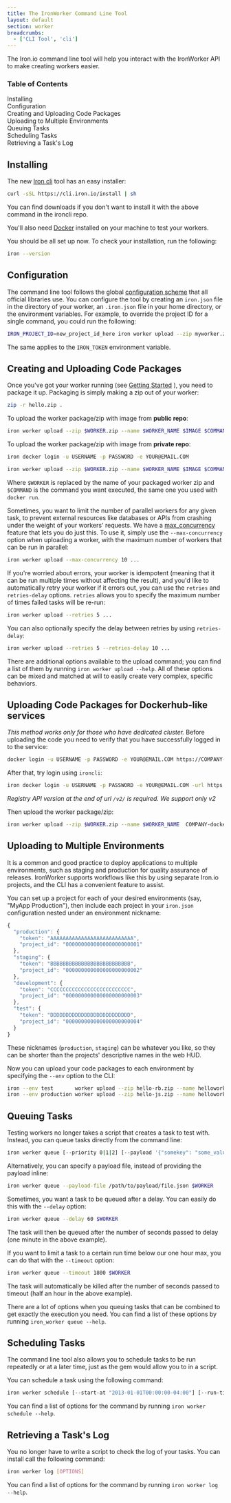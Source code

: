 ```yaml
---
title: The IronWorker Command Line Tool
layout: default
section: worker
breadcrumbs:
  - ['CLI Tool', 'cli']
---
```


The Iron.io command line tool will help you interact with the IronWorker API to make creating workers easier.

<section id="toc">
  <h3>Table of Contents</h3>
  <ul>
    <li><a href="#installing">Installing</a></li>
    <li><a href="#configuration">Configuration</a></li>
    <li><a href="#creating__uploading_code_packages">Creating and Uploading Code Packages</a></li>
    <li><a href="#uploading_to_multiple_environments">Uploading to Multiple Environments</a></li>
    <li><a href="#queuing_tasks">Queuing Tasks</a></li>
    <li><a href="#scheduling_tasks">Scheduling Tasks</a></li>
    <li><a href="#retrieving_a_tasks_log">Retrieving a Task's Log</a></li>
  </ul>
</section>

<h2 id="installing">Installing</h2>

The new [Iron cli](https://github.com/iron-io/ironcli) tool has an easy installer:

```sh
curl -sSL https://cli.iron.io/install | sh
```

You can find downloads if you don't want to install it with the above command in the ironcli repo.

You'll also need [Docker](http://docker.com) installed on your machine to test your workers.

You should be all set up now. To check your installation, run the following:

```sh
iron --version
```

<h2 id="configuration">Configuration</h2>

The command line tool follows the global
[configuration scheme](/worker/reference/configuration) that all official libraries
use. You can configure the tool by creating an `iron.json` file in the
directory of your worker, an `.iron.json` file in your home directory,
or the environment variables. For example, to override the project ID for a
single command, you could run the following:

```sh
IRON_PROJECT_ID=new_project_id_here iron worker upload --zip myworker.zip --name myworker iron/images:ruby-2.1 ruby myworker.rb
```

The same applies to the `IRON_TOKEN` environment variable.

<h2 id="creating__uploading_code_packages"> Creating and Uploading Code Packages </h2>

Once you've got your worker running (see [Getting Started](/worker/beta/getting_started) ), you need to package it up. Packaging
is simply making a zip out of your worker:

```sh
zip -r hello.zip .
```

To upload the worker package/zip with image from **public repo**:

```sh
iron worker upload --zip $WORKER.zip --name $WORKER_NAME $IMAGE $COMMAND
```

To upload the worker package/zip with image from **private repo**:

```sh
iron docker login -u USERNAME -p PASSWORD -e YOUR@EMAIL.COM
```

```sh
iron worker upload --zip $WORKER.zip --name $WORKER_NAME $IMAGE $COMMAND
```

Where `$WORKER` is replaced by the name of your packaged worker zip and `$COMMAND` is the command you want executed, the same
one you used with `docker run`.

Sometimes, you want to limit the number of parallel workers for any given task, to prevent external resources like databases or APIs from crashing under the weight of your workers' requests. We have a [max_concurrency](http://blog.iron.io/2012/08/ironworkers-most-requested-feature-is.html) feature that lets you do just this. To use it, simply use the `--max-concurrency` option when uploading a worker, with the maximum number of workers that can be run in parallel:

```sh
iron worker upload --max-concurrency 10 ...
```

If you're worried about errors, your worker is idempotent (meaning that it can be run multiple times without affecting the result), and you'd like to automatically retry your worker if it errors out, you can use the `retries` and `retries-delay` options. `retries` allows you to specify the maximum number of times failed tasks will be re-run:

```sh
iron worker upload --retries 5 ...
```

You can also optionally specify the delay between retries by using `retries-delay`:

```sh
iron worker upload --retries 5 --retries-delay 10 ...
```

There are additional options available to the upload command; you can find
a list of them by running `iron worker upload --help`. All of these options can be mixed and matched at will to easily create very complex, specific behaviors.

<h2 id="creating__uploading_code_packages"> Uploading Code Packages for Dockerhub-like services </h2>

*This method works only for those who have dedicated cluster.*
Before uploading the code you need to verify that you have successfully logged in to the service:

```sh
docker login -u USERNAME -p PASSWORD -e YOUR@EMAIL.COM https://COMPANY-docker-dockerv2-local.SERVICE.com/v2/
```

After that, try login using `ironcli`:

```sh
iron docker login -u USERNAME -p PASSWORD -e YOUR@EMAIL.COM -url https://COMPANY-docker-dockerv2-local.SERVICE.com/v2/
```
*Registry API version at the end of url `/v2/` is required. We support only v2*

Then upload the worker package/zip:

```sh
iron worker upload --zip $WORKER.zip --name $WORKER_NAME  COMPANY-docker-dockerv2-local.SERVICE.com/REPO-NAME:TAG-NAME $COMMAND
```

<h2 id="uploading_to_multiple_environments">Uploading to Multiple Environments</h2>

It is a common and good practice to deploy applications to multiple environments, such as staging and production for quality assurance of releases. IronWorker supports workflows like this by using separate Iron.io projects, and the CLI has a convenient feature to assist.

You can set up a project for each of your desired environments (say, "MyApp Production"), then include each project in your `iron.json` configuration nested under an environment nickname:

```js
{
  "production": {
    "token": "AAAAAAAAAAAAAAAAAAAAAAAAAAA",
    "project_id": "000000000000000000000001"
  },
  "staging": {
    "token": "BBBBBBBBBBBBBBBBBBBBBBBBBB",
    "project_id": "000000000000000000000002"
  },
  "development": {
    "token": "CCCCCCCCCCCCCCCCCCCCCCCCCC",
    "project_id": "000000000000000000000003"
  },
  "test": {
    "token": "DDDDDDDDDDDDDDDDDDDDDDDDDD",
    "project_id": "000000000000000000000004"
  }
}
```

These nicknames (`production`, `staging`) can be whatever you like, so they can be shorter than the projects' descriptive names in the web HUD.

Now you can upload your code packages to each environment by specifying the `--env` option to the CLI:

```sh
iron --env test       worker upload --zip hello-rb.zip --name helloworker-rb iron/images:ruby-2.1 ruby myworker.rb
iron --env production worker upload --zip hello-js.zip --name helloworker-js iron/images:node-0.10 node myworker.js
```

<h2 id="queuing_tasks">Queuing Tasks</h2>

Testing workers no longer takes a script that creates a task to test with.
Instead, you can queue tasks directly from the command line:

```sh
iron worker queue [--priority 0|1|2] [--payload '{"somekey": "some_value", "array": ["item1", "item2"]}'] $WORKER
```

Alternatively, you can specify a payload file, instead of providing the payload inline:

```sh
iron worker queue --payload-file /path/to/payload/file.json $WORKER
```

Sometimes, you want a task to be queued after a delay. You can easily do this with the `--delay` option:

```sh
iron worker queue --delay 60 $WORKER
```

The task will then be queued after the number of seconds passed to delay (one minute in the above example).

If you want to limit a task to a certain run time below our one hour max, you can do that with the `--timeout` option:

```sh
iron worker queue --timeout 1800 $WORKER
```

The task will automatically be killed after the number of seconds passed to timeout (half an hour in the above example).

There are a lot of options when you queuing tasks that can be combined to get exactly the execution you need. You can find a list of these options by running `iron_worker queue --help`.

<h2 id="scheduling_tasks">Scheduling Tasks</h2>

The command line tool also allows you to schedule tasks to be run repeatedly
or at a later time, just as the gem would allow you to in a script.

You can schedule a task using the following command:

```sh
iron worker schedule [--start-at "2013-01-01T00:00:00-04:00"] [--run-times 4] [--priority 0|1|2] [--payload '{"somekey": "some_value"}'] $WORKER
```

You can find a list of options for the command by running `iron worker schedule --help`.

<h2 id="retrieving_a_tasks_log">Retrieving a Task's Log</h2>

You no longer have to write a script to check the log of your tasks. You can
install call the following command:

```sh
iron worker log [OPTIONS]
```

You can find a list of options for the command by running `iron worker log --help`.
